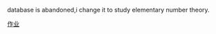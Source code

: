 database is abandoned,i change it to study elementary number theory.



[作业](./zuoye/zuoye.md)










